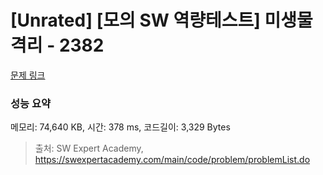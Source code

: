 # [Unrated] [모의 SW 역량테스트] 미생물 격리 - 2382 

[문제 링크](https://swexpertacademy.com/main/code/problem/problemDetail.do?contestProbId=AV597vbqAH0DFAVl) 

### 성능 요약

메모리: 74,640 KB, 시간: 378 ms, 코드길이: 3,329 Bytes



> 출처: SW Expert Academy, https://swexpertacademy.com/main/code/problem/problemList.do